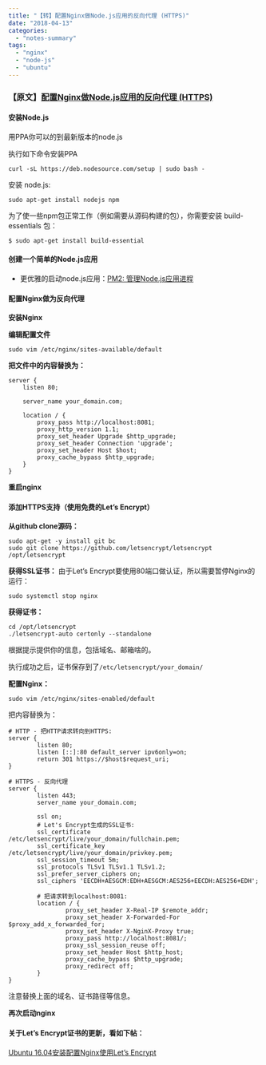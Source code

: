 ```yaml
---
title: "【转】配置Nginx做Node.js应用的反向代理 (HTTPS)"
date: "2018-04-13"
categories: 
  - "notes-summary"
tags: 
  - "nginx"
  - "node-js"
  - "ubuntu"
---
```


### 【原文】[配置Nginx做Node.js应用的反向代理 (HTTPS)](http://blog.topspeedsnail.com/archives/4982)

#### 安装Node.js

用PPA你可以的到最新版本的node.js

执行如下命令安装PPA

```null
curl -sL https://deb.nodesource.com/setup | sudo bash -
```

安装 node.js:

```null
sudo apt-get install nodejs npm
```

为了使一些npm包正常工作（例如需要从源码构建的包），你需要安装 build-essentials 包：

```null
$ sudo apt-get install build-essential
```

#### 创建一个简单的Node.js应用

- 更优雅的启动node.js应用：[PM2: 管理Node.js应用进程](http://blog.topspeedsnail.com/archives/4985)

#### 配置Nginx做为反向代理

**安装Nginx**

**编辑配置文件**

```null
sudo vim /etc/nginx/sites-available/default
```

**把文件中的内容替换为：**

```null
server {
    listen 80;

    server_name your_domain.com;

    location / {
        proxy_pass http://localhost:8081;
        proxy_http_version 1.1;
        proxy_set_header Upgrade $http_upgrade;
        proxy_set_header Connection 'upgrade';
        proxy_set_header Host $host;
        proxy_cache_bypass $http_upgrade;
    }
}
```

**重启nginx**

#### 添加HTTPS支持（使用免费的Let’s Encrypt）

**从github clone源码：**

```null
sudo apt-get -y install git bc
sudo git clone https://github.com/letsencrypt/letsencrypt /opt/letsencrypt
```

**获得SSL证书：** 由于Let’s Encrypt要使用80端口做认证，所以需要暂停Nginx的运行：

```null
sudo systemctl stop nginx
```

**获得证书：**

```null
cd /opt/letsencrypt
./letsencrypt-auto certonly --standalone
```

根据提示提供你的信息，包括域名、邮箱啥的。

执行成功之后，证书保存到了`/etc/letsencrypt/your_domain/`

**配置Nginx：**

```null
sudo vim /etc/nginx/sites-enabled/default
```

把内容替换为：

```null
# HTTP - 把HTTP请求转向到HTTPS:
server {
        listen 80;
        listen [::]:80 default_server ipv6only=on;
        return 301 https://$host$request_uri;
}

# HTTPS - 反向代理
server {
        listen 443;
        server_name your_domain.com;

        ssl on;
        # Let's Encrypt生成的SSL证书:
        ssl_certificate /etc/letsencrypt/live/your_domain/fullchain.pem;
        ssl_certificate_key /etc/letsencrypt/live/your_domain/privkey.pem;
        ssl_session_timeout 5m;
        ssl_protocols TLSv1 TLSv1.1 TLSv1.2;
        ssl_prefer_server_ciphers on;
        ssl_ciphers 'EECDH+AESGCM:EDH+AESGCM:AES256+EECDH:AES256+EDH';

        # 把请求转到localhost:8081:
        location / {
                proxy_set_header X-Real-IP $remote_addr;
                proxy_set_header X-Forwarded-For $proxy_add_x_forwarded_for;
                proxy_set_header X-NginX-Proxy true;
                proxy_pass http://localhost:8081/;
                proxy_ssl_session_reuse off;
                proxy_set_header Host $http_host;
                proxy_cache_bypass $http_upgrade;
                proxy_redirect off;
        }
}
```

注意替换上面的域名、证书路径等信息。

**再次启动nginx**

#### 关于Let’s Encrypt证书的更新，看如下帖：

[Ubuntu 16.04安装配置Nginx使用Let’s Encrypt](http://topspeedsnail.com/ubuntu-nginx-let-encrypt/)
